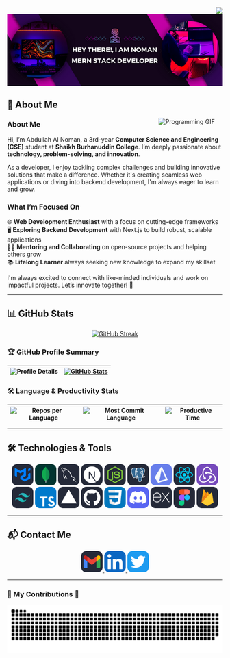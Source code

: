 <img align="right" src="https://visitor-badge.laobi.icu/badge?page_id=MIRNOMAN.MIRNOMAN" />

<div align="center">
  <img width="900px" src="/Hey There!, I am Noman.png" alt="Hey There! I am Noman" />
</div>

## 🚀 About Me  

<img align="right" width="150" src="./picture/programmer.gif" alt="Programming GIF" />

### **About Me**  
Hi, I’m Abdullah Al Noman, a 3rd-year **Computer Science and Engineering (CSE)** student at **Shaikh Burhanuddin College**. I’m deeply passionate about **technology, problem-solving, and innovation**.

As a developer, I enjoy tackling complex challenges and building innovative solutions that make a difference. Whether it's creating seamless web applications or diving into backend development, I'm always eager to learn and grow.

### **What I’m Focused On**  
🌐 **Web Development Enthusiast** with a focus on cutting-edge frameworks  
🖥️ **Exploring Backend Development** with Next.js to build robust, scalable applications  
👨‍💻 **Mentoring and Collaborating** on open-source projects and helping others grow  
📚 **Lifelong Learner** always seeking new knowledge to expand my skillset

I'm always excited to connect with like-minded individuals and work on impactful projects. Let’s innovate together! 🚀  


---

## 📊 GitHub Stats  

<div align="center">

[![GitHub Streak](https://streak-stats.demolab.com?user=MIRNOMAN&theme=windows-dark&card_width=800)](https://git.io/streak-stats)

</div>


### 🏆 GitHub Profile Summary

<div align="center">

| ![Profile Details](http://github-profile-summary-cards.vercel.app/api/cards/profile-details?username=MIRNOMAN&theme=vue&card_width=500) | [![GitHub Stats](https://github-readme-stats.vercel.app/api?username=MIRNOMAN)](https://github.com/anuraghazra/github-readme-stats) |
|:--:|:--:|

</div>

### 🛠️ Language & Productivity Stats

| ![Repos per Language](http://github-profile-summary-cards.vercel.app/api/cards/repos-per-language?username=MIRNOMAN&theme=vue) | ![Most Commit Language](http://github-profile-summary-cards.vercel.app/api/cards/most-commit-language?username=MIRNOMAN&theme=vue) | ![Productive Time](http://github-profile-summary-cards.vercel.app/api/cards/productive-time?username=MIRNOMAN&theme=vue&utcOffset=8) |
|:--:|:--:|:--:|



---

## 🛠️ Technologies & Tools  

<div align="center">
  <img src="MaterialUI-Dark.svg" alt="Material UI" width="50" height="50" class="transition-transform duration-300 transform hover:scale-110"/>
  <img src="MongoDB.svg" alt="MongoDB" width="50" height="50" class="transition-transform duration-300 transform hover:scale-110"/>
  <img src="MySQL-Dark.svg" alt="MySQL" width="50" height="50" class="transition-transform duration-300 transform hover:scale-110"/>
  <img src="NextJS-Dark.svg" alt="Next.js" width="50" height="50" class="transition-transform duration-300 transform hover:scale-110"/>
  <img src="NodeJS-Dark.svg" alt="Node.js" width="50" height="50" class="transition-transform duration-300 transform hover:scale-110"/>
  <img src="PostgreSQL-Dark.svg" alt="PostgreSQL" width="50" height="50" class="transition-transform duration-300 transform hover:scale-110"/>
  <img src="Prisma.svg" alt="Prisma" width="50" height="50" class="transition-transform duration-300 transform hover:scale-110"/>
  <img src="React-Dark.svg" alt="React" width="50" height="50" class="transition-transform duration-300 transform hover:scale-110"/>
  <img src="Redux.svg" alt="Redux" width="50" height="50" class="transition-transform duration-300 transform hover:scale-110"/>
  <img src="TailwindCSS-Dark.svg" alt="Tailwind CSS" width="50" height="50" class="transition-transform duration-300 transform hover:scale-110"/>
  <img src="TypeScript.svg" alt="TypeScript" width="50" height="50" class="transition-transform duration-300 transform hover:scale-110"/>
  <img src="Vercel-Dark.svg" alt="Vercel" width="50" height="50" class="transition-transform duration-300 transform hover:scale-110"/>
  <img src="Github-Dark.svg" alt="GitHub" width="50" height="50" class="transition-transform duration-300 transform hover:scale-110"/>
  <img src="CSS.svg" alt="CSS" width="50" height="50" class="transition-transform duration-300 transform hover:scale-110"/>
  <img src="Discord.svg" alt="Discord" width="50" height="50" class="transition-transform duration-300 transform hover:scale-110"/>
  <img src="ExpressJS-Dark.svg" alt="Express.js" width="50" height="50" class="transition-transform duration-300 transform hover:scale-110"/>
  <img src="Figma-Dark.svg" alt="Figma" width="50" height="50" class="transition-transform duration-300 transform hover:scale-110"/>
  <img src="Firebase-Dark.svg" alt="Firebase" width="50" height="50" class="transition-transform duration-300 transform hover:scale-110"/>
</div>


---

## 📬 Contact Me  

<div align="center">
  <a href="mailto:abdullahalnoman1509@gmail.com">
    <img src="Gmail-Dark.svg" alt="Gmail" width="50" height="50"/>
  </a>
  <a href="https://www.linkedin.com/in/abdullah-al-noman-b154692a3" target="_blank">
    <img src="LinkedIn.svg" alt="LinkedIn" width="50" height="50"/>
  </a>
  <a href="https://x.com/mirnoman27139" target="_blank">
    <img src="Twitter.svg" alt="Twitter" width="50" height="50"/>
  </a>
</div>

---

### 🐍 My Contributions 🐍
<div align="center">
  <img alt="GitHub Contribution Grid Snake Animation" src="https://raw.githubusercontent.com/MIRNOMAN/MIRNOMAN/output/github-contribution-grid-snake.svg">
  <br><br>
</div>

